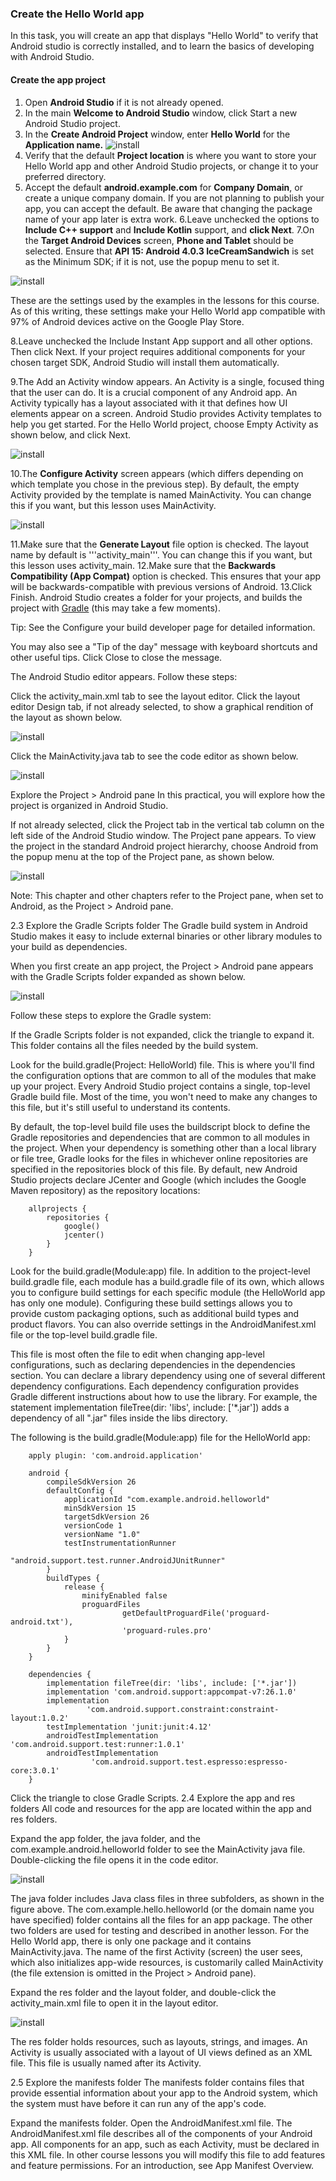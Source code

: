 ### Create the Hello World app
In this task, you will create an app that displays "Hello World" to verify that Android studio is correctly installed, and to learn the basics of developing with Android Studio.

#### Create the app project

1. Open **Android Studio** if it is not already opened.
2. In the main **Welcome to Android Studio** window, click Start a new Android Studio project.
3. In the **Create Android Project** window, enter **Hello World** for the **Application name.**
![install ](https://user-images.githubusercontent.com/21328787/86093091-0d73a980-bacc-11ea-94bb-b328d7caa7e7.png)
4. Verify that the default **Project location** is where you want to store your Hello World app and other Android Studio projects, or change it to your preferred directory.
5. Accept the default **android.example.com** for **Company Domain**, or create a unique company domain.
If you are not planning to publish your app, you can accept the default. Be aware that changing the package name of your app later is extra work.
6.Leave unchecked the options to **Include C++ support** and **Include Kotlin** support, and **click Next**.
7.On the **Target Android Devices** screen, **Phone and Tablet** should be selected. Ensure that **API 15: Android 4.0.3 IceCreamSandwich** is set as the Minimum SDK; if it is not, use the popup menu to set it.

![install ](https://user-images.githubusercontent.com/21328787/86093103-106e9a00-bacc-11ea-9a55-00126f8ea444.png)  

These are the settings used by the examples in the lessons for this course. As of this writing, these settings make your Hello World app compatible with 97% of Android devices active on the Google Play Store.

8.Leave unchecked the Include Instant App support and all other options. Then click Next. If your project requires additional components for your chosen target SDK, Android Studio will install them automatically.

9.The Add an Activity window appears. An Activity is a single, focused thing that the user can do. It is a crucial component of any Android app. An Activity typically has a layout associated with it that defines how UI elements appear on a screen. Android Studio provides Activity templates to help you get started. For the Hello World project, choose Empty Activity as shown below, and click Next.

![install ](https://user-images.githubusercontent.com/21328787/86093111-12d0f400-bacc-11ea-98f8-2e26554c6b18.png)

10.The **Configure Activity** screen appears (which differs depending on which template you chose in the previous step). By default, the empty Activity provided by the template is named MainActivity. You can change this if you want, but this lesson uses MainActivity.

![install ](https://user-images.githubusercontent.com/21328787/86093103-106e9a00-bacc-11ea-9a55-00126f8ea444.png)

11.Make sure that the **Generate Layout** file option is checked. The layout name by default is '''activity_main'''. You can change this if you want, but this lesson uses activity_main.
12.Make sure that the **Backwards Compatibility (App Compat)** option is checked. This ensures that your app will be backwards-compatible with previous versions of Android.
13.Click Finish.
Android Studio creates a folder for your projects, and builds the project with [Gradle](https://gradle.org/) (this may take a few moments).

Tip: See the Configure your build developer page for detailed information.

You may also see a "Tip of the day" message with keyboard shortcuts and other useful tips. Click Close to close the message.

The Android Studio editor appears. Follow these steps:

Click the activity_main.xml tab to see the layout editor.
Click the layout editor Design tab, if not already selected, to show a graphical rendition of the layout as shown below.

![install ](https://user-images.githubusercontent.com/21328787/86093113-12d0f400-bacc-11ea-9c80-c05bb0f01adc.png)

Click the MainActivity.java tab to see the code editor as shown below.

![install ](https://user-images.githubusercontent.com/21328787/86093099-0fd60380-bacc-11ea-95f8-81bac2e9349a.png)



Explore the Project > Android pane
In this practical, you will explore how the project is organized in Android Studio.

If not already selected, click the Project tab in the vertical tab column on the left side of the Android Studio window. The Project pane appears.
To view the project in the standard Android project hierarchy, choose Android from the popup menu at the top of the Project pane, as shown below.

![install ](https://user-images.githubusercontent.com/21328787/86093104-11073080-bacc-11ea-9645-d3be1e17f3c0.png)

Note: This chapter and other chapters refer to the Project pane, when set to Android, as the Project > Android pane.

2.3 Explore the Gradle Scripts folder
The Gradle build system in Android Studio makes it easy to include external binaries or other library modules to your build as dependencies.

When you first create an app project, the Project > Android pane appears with the Gradle Scripts folder expanded as shown below.

![install ](https://user-images.githubusercontent.com/21328787/86093097-0f3d6d00-bacc-11ea-8f65-539d7db7d445.png)

Follow these steps to explore the Gradle system:

If the Gradle Scripts folder is not expanded, click the triangle to expand it.
This folder contains all the files needed by the build system.

Look for the build.gradle(Project: HelloWorld) file.
This is where you'll find the configuration options that are common to all of the modules that make up your project. Every Android Studio project contains a single, top-level Gradle build file. Most of the time, you won't need to make any changes to this file, but it's still useful to understand its contents.

By default, the top-level build file uses the buildscript block to define the Gradle repositories and dependencies that are common to all modules in the project. When your dependency is something other than a local library or file tree, Gradle looks for the files in whichever online repositories are specified in the repositories block of this file. By default, new Android Studio projects declare JCenter and Google (which includes the Google Maven repository) as the repository locations:

        allprojects {
            repositories {
                google()
                jcenter()
            }
        }
Look for the build.gradle(Module:app) file.
In addition to the project-level build.gradle file, each module has a build.gradle file of its own, which allows you to configure build settings for each specific module (the HelloWorld app has only one module). Configuring these build settings allows you to provide custom packaging options, such as additional build types and product flavors. You can also override settings in the AndroidManifest.xml file or the top-level build.gradle file.

This file is most often the file to edit when changing app-level configurations, such as declaring dependencies in the dependencies section. You can declare a library dependency using one of several different dependency configurations. Each dependency configuration provides Gradle different instructions about how to use the library. For example, the statement implementation fileTree(dir: 'libs', include: ['*.jar']) adds a dependency of all ".jar" files inside the libs directory.

The following is the build.gradle(Module:app) file for the HelloWorld app:

        apply plugin: 'com.android.application'

        android {
            compileSdkVersion 26
            defaultConfig {
                applicationId "com.example.android.helloworld"
                minSdkVersion 15
                targetSdkVersion 26
                versionCode 1
                versionName "1.0"
                testInstrumentationRunner 
                           "android.support.test.runner.AndroidJUnitRunner"
            }
            buildTypes {
                release {
                    minifyEnabled false
                    proguardFiles 
                             getDefaultProguardFile('proguard-android.txt'), 
                             'proguard-rules.pro'
                }
            }
        }

        dependencies {
            implementation fileTree(dir: 'libs', include: ['*.jar'])
            implementation 'com.android.support:appcompat-v7:26.1.0'
            implementation 
                     'com.android.support.constraint:constraint-layout:1.0.2'
            testImplementation 'junit:junit:4.12'
            androidTestImplementation 'com.android.support.test:runner:1.0.1'
            androidTestImplementation 
                      'com.android.support.test.espresso:espresso-core:3.0.1'
        }
Click the triangle to close Gradle Scripts.
2.4 Explore the app and res folders
All code and resources for the app are located within the app and res folders.

Expand the app folder, the java folder, and the com.example.android.helloworld folder to see the MainActivity java file. Double-clicking the file opens it in the code editor.

![install ](https://user-images.githubusercontent.com/21328787/86093947-714aa200-bacd-11ea-9ed8-73d35ccdda85.png)


The java folder includes Java class files in three subfolders, as shown in the figure above. The com.example.hello.helloworld (or the domain name you have specified) folder contains all the files for an app package. The other two folders are used for testing and described in another lesson. For the Hello World app, there is only one package and it contains MainActivity.java. The name of the first Activity (screen) the user sees, which also initializes app-wide resources, is customarily called MainActivity (the file extension is omitted in the Project > Android pane).

Expand the res folder and the layout folder, and double-click the activity_main.xml file to open it in the layout editor.

![install ](https://user-images.githubusercontent.com/21328787/86093944-6f80de80-bacd-11ea-9734-22ebf4c1cf32.png)


The res folder holds resources, such as layouts, strings, and images. An Activity is usually associated with a layout of UI views defined as an XML file. This file is usually named after its Activity.

2.5 Explore the manifests folder
The manifests folder contains files that provide essential information about your app to the Android system, which the system must have before it can run any of the app's code.

Expand the manifests folder.
Open the AndroidManifest.xml file.
The AndroidManifest.xml file describes all of the components of your Android app. All components for an app, such as each Activity, must be declared in this XML file. In other course lessons you will modify this file to add features and feature permissions. For an introduction, see App Manifest Overview.
